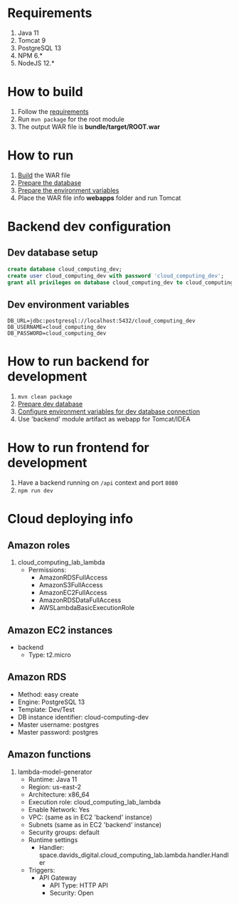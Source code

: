 # Requirements
1. Java 11
2. Tomcat 9
3. PostgreSQL 13
4. NPM 6.*
5. NodeJS 12.*

# How to build
1. Follow the [requirements](#requirements)
2. Run ```mvn package``` for the root module
3. The output WAR file is **bundle/target/ROOT.war**

# How to run
1. [Build](#how-to-build) the WAR file
2. [Prepare the database](#dev-database-setup)
3. [Prepare the environment variables](#dev-environment-variables)
4. Place the WAR file info **webapps** folder and run Tomcat

# Backend dev configuration
## Dev database setup
```sql
create database cloud_computing_dev;
create user cloud_computing_dev with password 'cloud_computing_dev';
grant all privileges on database cloud_computing_dev to cloud_computing_dev;
```

## Dev environment variables
```shell
DB_URL=jdbc:postgresql://localhost:5432/cloud_computing_dev
DB_USERNAME=cloud_computing_dev
DB_PASSWORD=cloud_computing_dev
```
# How to run backend for development
1. ```mvn clean package```
2. [Prepare dev database](#dev-database-setup)
3. [Configure environment variables for dev database connection](#dev-environment-variables)
4. Use 'backend' module artifact as webapp for Tomcat/IDEA

# How to run frontend for development
1. Have a backend running on ```/api``` context and port ```8080```
2. ```npm run dev```

# Cloud deploying info
## Amazon roles
1. cloud_computing_lab_lambda
   - Permissions:
      - AmazonRDSFullAccess
      - AmazonS3FullAccess
      - AmazonEC2FullAccess
      - AmazonRDSDataFullAccess
      - AWSLambdaBasicExecutionRole

## Amazon EC2 instances
- backend
  - Type: t2.micro
## Amazon RDS
- Method: easy create
- Engine: PostgreSQL 13
- Template: Dev/Test
- DB instance identifier: cloud-computing-dev
- Master username: postgres
- Master password: postgres
## Amazon functions
1. lambda-model-generator
    - Runtime: Java 11
    - Region: us-east-2
    - Architecture: x86_64
    - Execution role: cloud_computing_lab_lambda
    - Enable Network: Yes
    - VPC: (same as in EC2 'backend' instance)
    - Subnets (same as in EC2 'backend' instance)
    - Security groups: default
    - Runtime settings
      - Handler: space.davids_digital.cloud_computing_lab.lambda.handler.Handler
    - Triggers:
      - API Gateway
        - API Type: HTTP API
        - Security: Open